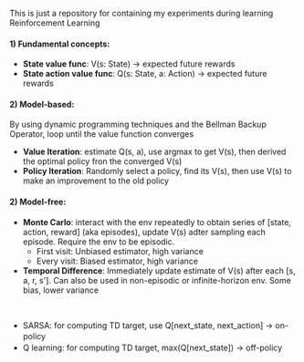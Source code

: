 This is just a repository for containing my experiments during learning Reinforcement Learning

#### 1) Fundamental concepts:
<ul>
  <li> <strong>State value func</strong>: V(s: State) -> expected future rewards </li>
  <li> <strong>State action value func</strong>: Q(s: State, a: Action) -> expected future rewards</li>
  
</ul>


#### 2) Model-based:
By using dynamic programming techniques and the Bellman Backup Operator, loop until the value function converges
<ul>
  <li> <strong>Value Iteration</strong>: estimate Q(s, a), use argmax to get V(s), then derived the optimal policy fron the converged V(s)</li>
  <li> <strong>Policy Iteration</strong>: Randomly select a policy, find its V(s), then use V(s) to make an improvement to the old policy</li>
  
</ul>

#### 2) Model-free:
<ul>
  <li> 
    <strong>Monte Carlo</strong>: interact with the env repeatedly to obtain series of [state, action, reward] (aka episodes), update V(s) adter sampling each episode. Require the env to be episodic.
    <ul> 
      <li>First visit: Unbiased estimator, high variance</li>
      <li>Every visit: Biased estimator, high variance</li>
    </ul>
  </li>
  <li> <strong>Temporal Difference</strong>: Immediately update estimate of V(s) after each [s, a, r, s']. Can also be used in non-episodic or infinite-horizon env. Some bias, lower variance</li>
</ul>
<br>
<ul>
  <li>SARSA: for computing TD target, use Q[next_state, next_action] -> on-policy　</li>
  <li>Q learning: for computing TD target, max(Q[next_state]) -> off-policy　</li>
</ul>

